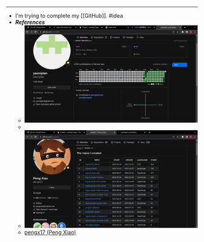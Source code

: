 - ---
- I'm trying to complete my [[GitHub]]. #idea
- ***References***
	- ![image.png](../assets/image_1667689932734_0.png)
	-
	- ![image.png](../assets/image_1667524928897_0.png)
	- [pengx17 (Peng Xiao)](https://github.com/pengx17)